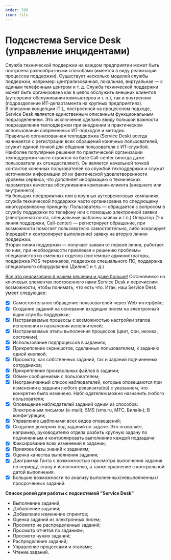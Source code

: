 ```yaml
---
order: 500
icon: file
---
```


# Подсистема Service Desk (управление инцидентами)

Служба технической поддержки на каждом предприятии может быть построена разнообразными способами (имеется в виду реализации процессов поддержки). Существует несколько моделей службы поддержки, например: централизованная, локальная, виртуальная — с единым телефонным центром и т. д. Служба технической поддержки может быть организована как в целях обслужить внешних клиентов (аутсорсинг обслуживания компьютеров и т. п.), так и внутренних (подразделение ИТ-департамента на крупных предприятиях).  
В описании концепции ITIL, построенной на процессном подходе, Service Desk является единственным описанным функциональным подразделением. Это исключение сделано ввиду большой важности подразделения техподдержки при внедрении и практическом использовании современных ИТ-подходов и методик.  
Правильно организованная техподдержка (Service Desk) всегда начинается с регистрации всех обращений конечных пользователей, служит единой точкой для общения пользователя с ИТ-службой. Наиболее популярные решения по практической организации техподдержки часто строятся на базе Call-center (иногда даже пользователи их отождествляют). Он является начальной точкой контактов конечных пользователей со службой техподдержки и служит источником информации об их фактической удовлетворенности уровнем сервиса, что дополняет информацию о технических параметрах качества обслуживания компании-клиента (внешнего или внутреннего).  
На больших предприятиях или в крупных аутсорсинговых компаниях, служба технической поддержки часто организована по следующему многоуровневому принципу:
Пользователь — обращается с вопросом в службу поддержки по телефону или с помощью электронной заявки (электронная почта, специальные шаблоны заявок и т.п.)
Оператор (1-я линия поддержки, Call-center) — регистрирует обращение, при возможности помогает пользователю самостоятельно, либо эскалирует (передаёт и контролирует выполнение) заявку на вторую линию поддержки.  
Вторая линия поддержки — получает заявки от первой линии, работает по ним, при необходимости привлекая к решению проблемы специалистов из смежных отделов (системные администраторы, поддержка POS-терминалов, поддержка специального ПО, поддержка специального оборудования (Дилинг) и т. д.)  

[Все это реализовано в нашем решении и даже больше!](https://softonit.ru/catalog/products/it/#detail)
Остановимся на ключевых элементах построенного нами Service Desk и перечислим возможности, чтобы понимать, что есть что. Итак, наш Service Desk умеет следующее:

* [x] Самостоятельное обращение пользователей через Web-интерфейс;
* [x] Создание заданий на основании входящих писем на электронный ящик службы поддержки;
* [x] Настраиваемые процессы с возможностью настройки этапов исполнения и назначения исполнителей;
* [x] Настраиваемые этапы выполнения процессов (цвет, фон, иконка, состояние);
* [x] Использование подпроцессов в заданиях;
* [x] Прикрепление скриншотов, сделанных пользователем, к заданию одной кнопкой;
* [x] Просмотр, как собственных заданий, так и заданий подчиненных сотрудников;
* [x] Прикрепление произвольных файлов в задании;
* [x] Обмен сообщениями с пользователем;
* [x] Неограниченный список наблюдателей, которые оповещаются при изменении в задании любого реквизита(ов) с указанием, что конкретно было изменено. Наблюдателем можно назначить любого пользователя;
* [x] Оповещение наблюдателей заданий одним из способов: Электронным письмом (e-mail); SMS (sms.ru, МТС, Билайн); В конфигурации;
* [x] Управление шаблонами всех видов оповещений;
* [x] Создание дочерних под заданий по задаче. Это позволяет, например, руководителю отдела разбить крупную задачу по подчиненным и контролировать выполнение каждой подзадачи;
* [x] Фиксирование всех изменений в задании;
* [x] Привязка базы знаний к заданиям;
* [x] Оценка качества выполнения задания;
* [x] Диаграмма Ганта с возможностью просмотра выполнения задания по периоду, этапу и исполнителю, а также сравнение с контрольной датой выполнения.
* [x] Большие возможности по анализу выполненных/невыполненных/просроченных заданий.

**Список ролей для работы с подсистемой "Service Desk"**
* Выполнение заданий;
* Добавление заданий;
* Добавление изменение спринтов;
* Оценка заданий из электронных писем;
* Просмотр не распределенных заданий;
* Просмотр отчетов по заданиям;
* Просмотр чужих заданий;
* Распределение заданий;
* Управление процессами и этапами;
* Чтение заданий.